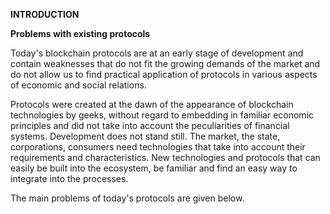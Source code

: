 <b>INTRODUCTION</b>

<b>Problems with existing protocols</b>

Today's blockchain protocols are at an early stage of development and contain weaknesses that do not fit the growing demands of the market and do not allow us to find practical application of protocols in various aspects of economic and social relations.

Protocols were created at the dawn of the appearance of blockchain technologies by geeks, without regard to embedding in familiar economic principles and did not take into account the peculiarities of financial systems.
Development does not stand still. The market, the state, corporations, consumers need technologies that take into account their requirements and characteristics. New technologies and protocols that can easily be built into the ecosystem, be familiar and find an easy way to integrate into the processes.

The main problems of today's protocols are given below.

